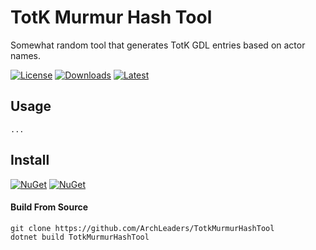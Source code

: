 # TotK Murmur Hash Tool

Somewhat random tool that generates TotK GDL entries based on actor names.

[![License](https://img.shields.io/badge/License-MIT-blue.svg?logo=github&logoColor=5751ff&labelColor=2A2C33&color=5751ff&style=for-the-badge)](https://github.com/ArchLeaders/TotkMurmurHashTool/blob/master/License.md) [![Downloads](https://img.shields.io/github/downloads/ArchLeaders/TotkMurmurHashTool/total?label=downloads&logo=github&logoColor=37c75e&labelColor=2A2C33&color=37c75e&style=for-the-badge)](https://github.com/ArchLeaders/TotkMurmurHashTool/releases) [![Latest](https://img.shields.io/github/v/tag/ArchLeaders/TotkMurmurHashTool?label=Release&logo=github&logoColor=324fff&color=324fff&labelColor=2A2C33&style=for-the-badge)](https://github.com/ArchLeaders/TotkMurmurHashTool/releases/latest)

## Usage

```
...
```

## Install

[![NuGet](https://img.shields.io/nuget/v/TotkMurmurHashTool.svg?label=NuGet&logo=NuGet&labelColor=2A2C33&color=004880&style=for-the-badge)](https://www.nuget.org/packages/TotkMurmurHashTool) [![NuGet](https://img.shields.io/nuget/dt/TotkMurmurHashTool.svg?label=NuGet&logo=NuGet&labelColor=2A2C33&color=37c75e&style=for-the-badge)](https://www.nuget.org/packages/TotkMurmurHashTool)

#### Build From Source
```batch
git clone https://github.com/ArchLeaders/TotkMurmurHashTool
dotnet build TotkMurmurHashTool
```